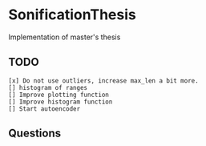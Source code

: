 # SonificationThesis
Implementation of master's thesis


## TODO

    [x] Do not use outliers, increase max_len a bit more.
    [] histogram of ranges
    [] Improve plotting function
    [] Improve histogram function
    [] Start autoencoder
 
## Questions

